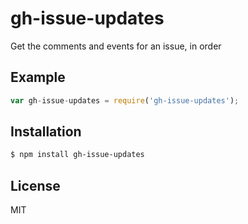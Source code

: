 
# gh-issue-updates

  Get the comments and events for an issue, in order

## Example

```js
var gh-issue-updates = require('gh-issue-updates');


```

## Installation

```bash
$ npm install gh-issue-updates
```

## License

  MIT

